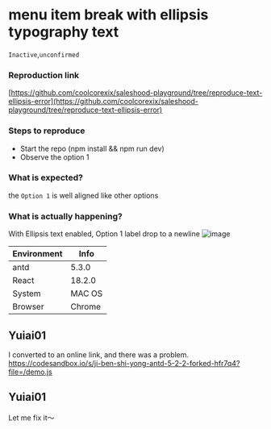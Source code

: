 # menu item break with ellipsis typography text

`Inactive`,`unconfirmed`

### Reproduction link

[https://github.com/coolcorexix/saleshood-playground/tree/reproduce-text-ellipsis-error](https://github.com/coolcorexix/saleshood-playground/tree/reproduce-text-ellipsis-error)

### Steps to reproduce

- Start the repo (npm install && npm run dev)
- Observe the option 1

### What is expected?

the `Option 1` is well aligned like other options

### What is actually happening?

With Ellipsis text enabled, Option 1 label drop to a newline
![image](https://user-images.githubusercontent.com/25930830/223958812-53915ac8-58a0-4c23-b918-0736ea80a7ae.png)

| Environment | Info   |
| ----------- | ------ |
| antd        | 5.3.0  |
| React       | 18.2.0 |
| System      | MAC OS |
| Browser     | Chrome |

<!-- generated by ant-design-issue-helper. DO NOT REMOVE -->

## Yuiai01

I converted to an online link, and there was a problem. https://codesandbox.io/s/ji-ben-shi-yong-antd-5-2-2-forked-hfr7q4?file=/demo.js

## Yuiai01

Let me fix it～
